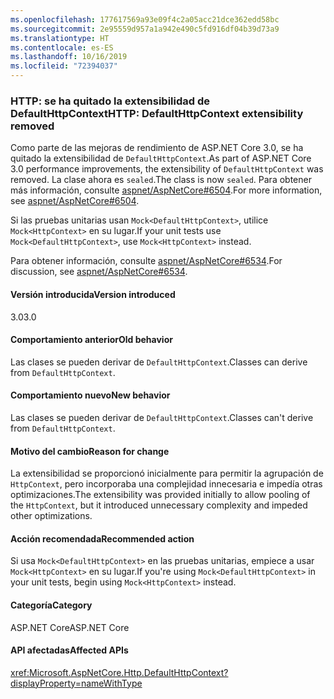 ```yaml
---
ms.openlocfilehash: 177617569a93e09f4c2a05acc21dce362edd58bc
ms.sourcegitcommit: 2e95559d957a1a942e490c5fd916df04b39d73a9
ms.translationtype: HT
ms.contentlocale: es-ES
ms.lasthandoff: 10/16/2019
ms.locfileid: "72394037"
---
```

### <a name="http-defaulthttpcontext-extensibility-removed"></a><span data-ttu-id="cc23c-101">HTTP: se ha quitado la extensibilidad de DefaultHttpContext</span><span class="sxs-lookup"><span data-stu-id="cc23c-101">HTTP: DefaultHttpContext extensibility removed</span></span>

<span data-ttu-id="cc23c-102">Como parte de las mejoras de rendimiento de ASP.NET Core 3.0, se ha quitado la extensibilidad de `DefaultHttpContext`.</span><span class="sxs-lookup"><span data-stu-id="cc23c-102">As part of ASP.NET Core 3.0 performance improvements, the extensibility of `DefaultHttpContext` was removed.</span></span> <span data-ttu-id="cc23c-103">La clase ahora es `sealed`.</span><span class="sxs-lookup"><span data-stu-id="cc23c-103">The class is now `sealed`.</span></span> <span data-ttu-id="cc23c-104">Para obtener más información, consulte [aspnet/AspNetCore#6504](https://github.com/aspnet/AspNetCore/pull/6504).</span><span class="sxs-lookup"><span data-stu-id="cc23c-104">For more information, see [aspnet/AspNetCore#6504](https://github.com/aspnet/AspNetCore/pull/6504).</span></span>

<span data-ttu-id="cc23c-105">Si las pruebas unitarias usan `Mock<DefaultHttpContext>`, utilice `Mock<HttpContext>` en su lugar.</span><span class="sxs-lookup"><span data-stu-id="cc23c-105">If your unit tests use `Mock<DefaultHttpContext>`, use `Mock<HttpContext>` instead.</span></span> 

<span data-ttu-id="cc23c-106">Para obtener información, consulte [aspnet/AspNetCore#6534](https://github.com/aspnet/AspNetCore/issues/6534).</span><span class="sxs-lookup"><span data-stu-id="cc23c-106">For discussion, see [aspnet/AspNetCore#6534](https://github.com/aspnet/AspNetCore/issues/6534).</span></span>

#### <a name="version-introduced"></a><span data-ttu-id="cc23c-107">Versión introducida</span><span class="sxs-lookup"><span data-stu-id="cc23c-107">Version introduced</span></span>

<span data-ttu-id="cc23c-108">3.0</span><span class="sxs-lookup"><span data-stu-id="cc23c-108">3.0</span></span>

#### <a name="old-behavior"></a><span data-ttu-id="cc23c-109">Comportamiento anterior</span><span class="sxs-lookup"><span data-stu-id="cc23c-109">Old behavior</span></span>

<span data-ttu-id="cc23c-110">Las clases se pueden derivar de `DefaultHttpContext`.</span><span class="sxs-lookup"><span data-stu-id="cc23c-110">Classes can derive from `DefaultHttpContext`.</span></span>

#### <a name="new-behavior"></a><span data-ttu-id="cc23c-111">Comportamiento nuevo</span><span class="sxs-lookup"><span data-stu-id="cc23c-111">New behavior</span></span>

<span data-ttu-id="cc23c-112">Las clases se pueden derivar de `DefaultHttpContext`.</span><span class="sxs-lookup"><span data-stu-id="cc23c-112">Classes can't derive from `DefaultHttpContext`.</span></span>

#### <a name="reason-for-change"></a><span data-ttu-id="cc23c-113">Motivo del cambio</span><span class="sxs-lookup"><span data-stu-id="cc23c-113">Reason for change</span></span>

<span data-ttu-id="cc23c-114">La extensibilidad se proporcionó inicialmente para permitir la agrupación de `HttpContext`, pero incorporaba una complejidad innecesaria e impedía otras optimizaciones.</span><span class="sxs-lookup"><span data-stu-id="cc23c-114">The extensibility was provided initially to allow pooling of the `HttpContext`, but it introduced unnecessary complexity and impeded other optimizations.</span></span>

#### <a name="recommended-action"></a><span data-ttu-id="cc23c-115">Acción recomendada</span><span class="sxs-lookup"><span data-stu-id="cc23c-115">Recommended action</span></span>

<span data-ttu-id="cc23c-116">Si usa `Mock<DefaultHttpContext>` en las pruebas unitarias, empiece a usar `Mock<HttpContext>` en su lugar.</span><span class="sxs-lookup"><span data-stu-id="cc23c-116">If you're using `Mock<DefaultHttpContext>` in your unit tests, begin using `Mock<HttpContext>` instead.</span></span> 

#### <a name="category"></a><span data-ttu-id="cc23c-117">Categoría</span><span class="sxs-lookup"><span data-stu-id="cc23c-117">Category</span></span>

<span data-ttu-id="cc23c-118">ASP.NET Core</span><span class="sxs-lookup"><span data-stu-id="cc23c-118">ASP.NET Core</span></span>

#### <a name="affected-apis"></a><span data-ttu-id="cc23c-119">API afectadas</span><span class="sxs-lookup"><span data-stu-id="cc23c-119">Affected APIs</span></span>

<xref:Microsoft.AspNetCore.Http.DefaultHttpContext?displayProperty=nameWithType>

<!--

#### Affected APIs

`T:Microsoft.AspNetCore.Http.DefaultHttpContext`

-->
